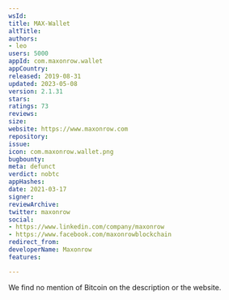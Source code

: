 ```yaml
---
wsId: 
title: MAX-Wallet
altTitle: 
authors:
- leo
users: 5000
appId: com.maxonrow.wallet
appCountry: 
released: 2019-08-31
updated: 2023-05-08
version: 2.1.31
stars: 
ratings: 73
reviews: 
size: 
website: https://www.maxonrow.com
repository: 
issue: 
icon: com.maxonrow.wallet.png
bugbounty: 
meta: defunct
verdict: nobtc
appHashes: 
date: 2021-03-17
signer: 
reviewArchive: 
twitter: maxonrow
social:
- https://www.linkedin.com/company/maxonrow
- https://www.facebook.com/maxonrowblockchain
redirect_from: 
developerName: Maxonrow
features: 

---
```


We find no mention of Bitcoin on the description or the website.
